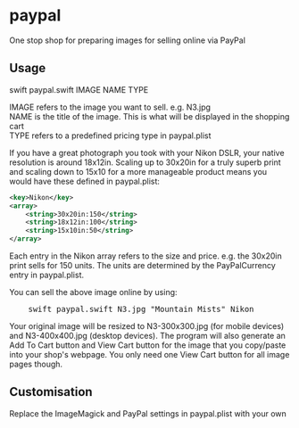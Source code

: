 # paypal
One stop shop for preparing images for selling online via PayPal

## Usage
swift paypal.swift IMAGE NAME TYPE

IMAGE refers to the image you want to sell. e.g. N3.jpg  
NAME is the title of the image. This is what will be displayed in the shopping cart  
TYPE refers to a predefined pricing type in paypal.plist

If you have a great photograph you took with your Nikon DSLR, your native resolution is around 18x12in. Scaling up to 30x20in for a truly superb print and scaling down to 15x10 for a more manageable product means you would have these defined in paypal.plist:

```xml
<key>Nikon</key>
<array>
	<string>30x20in:150</string>
	<string>18x12in:100</string>
	<string>15x10in:50</string>
</array>
```

Each entry in the Nikon array refers to the size and price. e.g. the 30x20in print sells for 150 units. The units are determined by the PayPalCurrency entry in paypal.plist.

You can sell the above image online by using:

<pre>
	swift paypal.swift N3.jpg "Mountain Mists" Nikon
</pre>

Your original image will be resized to N3-300x300.jpg (for mobile devices) and N3-400x400.jpg (desktop devices). The program will also generate an Add To Cart button and View Cart button for the image that you copy/paste into your shop's webpage. You only need one View Cart button for all image pages though.

## Customisation
Replace the ImageMagick and PayPal settings in paypal.plist with your own
